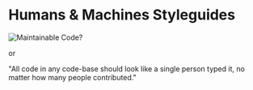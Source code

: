 # Humans & Machines Styleguides

![Maintainable Code?](https://pbs.twimg.com/media/DbxXCjYUQAMZGzi.jpg)

or

"All code in any code-base should look like a single person typed it, no matter how many people contributed."
